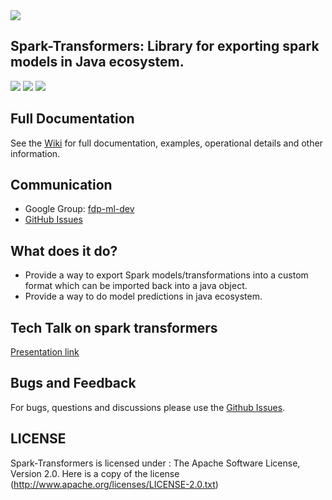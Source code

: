 <img src="https://github.com/flipkart-incubator/spark-transformers/blob/master/spark-transformers-logo.png">

## Spark-Transformers: Library for exporting spark models in Java ecosystem.

[![][travis img]][travis]
[![][maven img]][maven]
[![][license img]][license]
## Full Documentation

See the [Wiki](https://github.com/flipkart-incubator/spark-transformers/wiki) for full documentation, examples, operational details and other information.

## Communication

- Google Group: [fdp-ml-dev](mailto:fdp-ml-dev@flipkart.com)
- [GitHub Issues](https://github.com/flipkart-incubator/spark-transformers/issues)


## What does it do?

* Provide a way to export Spark models/transformations into a custom format which can be imported back into a java object.
* Provide a way to do model predictions in java ecosystem.

## Tech Talk on spark transformers
[Presentation link](https://docs.google.com/presentation/d/1tfcV0jnoTWhFonY_dzrBO1Qk5ar-jY5yoqWcRQQe6v4/edit?usp=sharing)

## Bugs and Feedback

For bugs, questions and discussions please use the [Github Issues](https://github.com/flipkart-incubator/spark-transformers/issues).

 
## LICENSE
Spark-Transformers is licensed under : The Apache Software License, Version 2.0. Here is a copy of the license (http://www.apache.org/licenses/LICENSE-2.0.txt)

[maven]:http://search.maven.org/#search%7Cga%7C1%7Ccom.flipkart.fdp.ml
[maven img]:https://img.shields.io/badge/maven-0.1-green.svg

[travis]:https://travis-ci.org/flipkart-incubator/spark-transformers
[travis img]:https://img.shields.io/travis/flipkart-incubator/spark-transformers.svg

[release]:https://github.com/flipkart-incubator/spark-transformers/releases
[release img]:https://img.shields.io/badge/release-0.1-green.svg

[license]:http://www.apache.org/licenses/LICENSE-2.0.txt
[license img]:https://img.shields.io/badge/License-Apache%202-blue.svg
